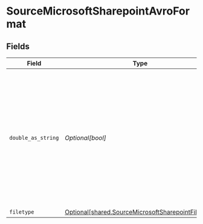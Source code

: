 # SourceMicrosoftSharepointAvroFormat


## Fields

| Field                                                                                                                                                                                                    | Type                                                                                                                                                                                                     | Required                                                                                                                                                                                                 | Description                                                                                                                                                                                              |
| -------------------------------------------------------------------------------------------------------------------------------------------------------------------------------------------------------- | -------------------------------------------------------------------------------------------------------------------------------------------------------------------------------------------------------- | -------------------------------------------------------------------------------------------------------------------------------------------------------------------------------------------------------- | -------------------------------------------------------------------------------------------------------------------------------------------------------------------------------------------------------- |
| `double_as_string`                                                                                                                                                                                       | *Optional[bool]*                                                                                                                                                                                         | :heavy_minus_sign:                                                                                                                                                                                       | Whether to convert double fields to strings. This is recommended if you have decimal numbers with a high degree of precision because there can be a loss precision when handling floating point numbers. |
| `filetype`                                                                                                                                                                                               | [Optional[shared.SourceMicrosoftSharepointFiletype]](../../models/shared/sourcemicrosoftsharepointfiletype.md)                                                                                           | :heavy_minus_sign:                                                                                                                                                                                       | N/A                                                                                                                                                                                                      |